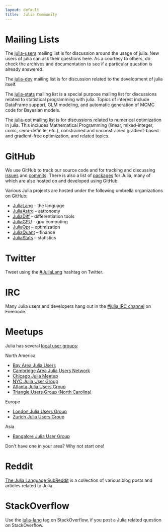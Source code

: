 ```yaml
---
layout: default
title:  Julia Community
---
```


# Mailing Lists

The [julia-users](https://groups.google.com/forum/?fromgroups=#!forum/julia-users) mailing list is for discussion around the usage of julia. New users of julia can ask their questions here. As a courtesy to others, do check the archives and documentation to see if a particular question is already answered.

The [julia-dev](https://groups.google.com/forum/?fromgroups=#!forum/julia-dev) mailing list is for discussion related to the development of julia itself.

The [julia-stats](https://groups.google.com/forum/?fromgroups=#!forum/julia-stats) mailing list is a special purpose mailing list for discussions related to statistical programming with julia. Topics of interest include DataFrame support, GLM modeling, and automatic generation of MCMC code for Bayesian models.

The [julia-opt](https://groups.google.com/forum/?fromgroups=#!forum/julia-opt) mailing list is for discussions related to numerical optimization in julia. This includes Mathematical Programming (linear, mixed-integer, conic, semi-definite, etc.), constrained and unconstrained gradient-based and gradient-free optimization, and related topics.

# GitHub

We use GitHub to track our source code and for tracking and discussing [issues](https://github.com/JuliaLang/julia/issues) and [commits](https://github.com/JuliaLang/julia/commits). There is also a list of [packages](http://pkg.julialang.org/) for Julia, many of which are also hosted on and developed using GitHub.

Various Julia projects are hosted under the following umbrella organizations on GitHub:

* [JuliaLang](https://github.com/JuliaLang) – the language
* [JuliaAstro](https://github.com/JuliaAstro) – astronomy
* [JuliaDiff](http://www.juliadiff.org/) - differentiation tools
* [JuliaGPU](https://github.com/JuliaGPU) - gpu computing
* [JuliaOpt](http://www.juliaopt.org/) – optimization
* [JuliaQuant](https://github.com/JuliaQuant) – finance
* [JuliaStats](https://github.com/JuliaStats) – statistics

# Twitter

Tweet using the [#JuliaLang](https://twitter.com/search?q=julialang&src=typd&f=realtime) hashtag on Twitter.

# IRC

Many Julia users and developers hang out in the [#julia IRC channel](http://webchat.freenode.net/?channels=julia) on Freenode.

# Meetups

Julia has several [local user groups](http://julia.meetup.com):

North America

* [Bay Area Julia Users](http://www.meetup.com/Bay-Area-Julia-Users/)
* [Cambridge Area Julia Users Network](http://www.meetup.com/julia-cajun/)
* [Chicago Julia Meetup](http://www.meetup.com/JuliaChicago/)
* [NYC Julia User Group](http://www.meetup.com/NYC-Julia-User-Group/)
* [Atlanta Julia Users Group](http://www.meetup.com/Atlanta-Julia-Users-Group/)
* [Triangle Users Group (North Carolina)](http://www.meetup.com/Triangle-Julia-Users/)

Europe

* [London Julia Users Group](http://www.meetup.com/London-Julia-Users-Group/)
* [Zurich Julia Users Group](http://www.meetup.com/Zurich-Julia-User-Group/)

Asia

* [Bangalore Julia User Group](http://www.meetup.com/Bangalore-Julia-User-Group/)

Don't have one in your area? Why not start one!

# Reddit

[The Julia Language SubReddit](http://www.reddit.com/r/Julia/) is a collection of various blog posts and articles related to Julia.

# StackOverflow

Use the [julia-lang](http://stackoverflow.com/questions/tagged/julia-lang) tag on StackOverflow, if you post a Julia related question on StackOverflow.
